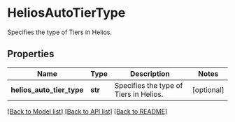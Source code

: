 # HeliosAutoTierType

Specifies the type of Tiers in Helios.

## Properties
Name | Type | Description | Notes
------------ | ------------- | ------------- | -------------
**helios_auto_tier_type** | **str** | Specifies the type of Tiers in Helios. | [optional] 

[[Back to Model list]](../README.md#documentation-for-models) [[Back to API list]](../README.md#documentation-for-api-endpoints) [[Back to README]](../README.md)


